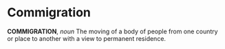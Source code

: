 # Commigration

**COMMIGRATION**, _noun_ The moving of a body of people from one country or place to another with a view to permanent residence.